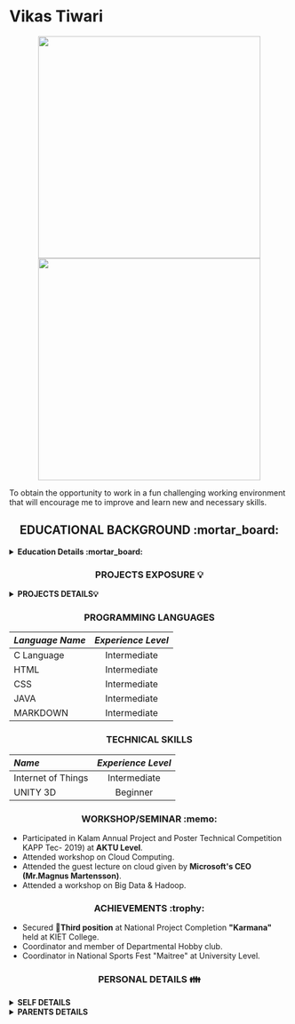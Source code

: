 # Vikas Tiwari  

<p align = "center">
  <img src = "https://github-readme-stats.vercel.app/api?username=pr2tik1&show_icons=true&theme=bear" width = 400>
  <img src = "https://github-readme-streak-stats.herokuapp.com?user=pr2tik1&theme=dark&hide_border=true" width = 400>
</p>

To obtain the opportunity to work in a fun challenging working environment that will encourage me to  improve and  learn new  and  necessary skills.  

<h2 align="center">  EDUCATIONAL BACKGROUND :mortar_board: </h2>
<details close="close">
  
<summary><b>Education Details :mortar_board:</b></summary>  
  <ol><br/>
    <li>
      POST GRADUATION 🔽
      </li>
    <br/>
    
| ***Degree/Qualification*** | ***Institute/School*** | ***Aggregate*** | ***Session*** |
| :------: | :------: | :------: | :------: |
| Master of Computer Applications | KIET Group of Institutions,Ghaziabad | 66.67 % | 2018-2021 |
| Bachelor of Computer Applications | GLA University, Mathura | 6.10 CGPA | 2015-2018 |  
| Intermediate | GOPIRAM PALIWAL INTER COLLEGE, ALIGARH | 52.60 % | 2015|  
| High School | KAMLA UCHATTAR M. V. ALIGARH | 58.50 % | 2012|
````
<br/>
    <li>
     <b>GRADUATION 🔽</b>
      </li>
    <br/>
    
| ***Degree/Qualification*** | ***Institute/School*** | ***Aggregate*** | ***Session*** |
| :------: | :------: | :------: | :------: |
| Bachelor of Computer Applications | GLA University, Mathura | 6.10 CGPA | 2015-2018 |

<br/>
    <li>
     <b> INTERMEDIATE🔽</b>
      </li>
    <br/>  
    
| ***Degree/Qualification*** | ***Institute/School*** | ***Aggregate*** | ***Session*** |
| :------: | :------: | :------: | :------: |
| Intermediate | GOPIRAM PALIWAL INTER COLLEGE, ALIGARH | 52.60 % | 2015|

<br/>
    <li>
     <b> HIGH SCHOOL🔽</b>
      </li>
    <br/>
    
| ***Degree/Qualification*** | ***Institute/School*** | ***Aggregate*** | ***Session*** |
| :------: | :------: | :------: | :------: |
| High School | KAMLA UCHATTAR M. V. ALIGARH | 58.50 % | 2012|
````
</details> 

<h3 align="center">  PROJECTS EXPOSURE 💡 </h3>

<details close="close">
  <summary><b> PROJECTS DETAILS💡 </b></summary>
  <ol><br/>
    <li>
     <b> Student Portal 🔽 </b>
      </li>
    <br/>
    
| ***Project Name*** | ***Technology*** | ***Staring Date*** | ***Ending Date*** |
| :------: | :------: | :------: | :------: |
| Department Student Portal | HTML & CSS WordPress CMS | 01/2018 | 05/2018 |

<br/>
    <li>
     <b> Fire Fighting Robo 🔽</b>
      </li>
    <br/>
    
| ***Project Name*** | ***Technology*** | ***Staring Date*** | ***Ending Date*** |
| :------: | :------: | :------: | :------: |
| Fire Fighting Robo | IOT, C | 01/2019 | 03/2019 |

<br/>
    <li>
     <b> Infinite Runner 3D 🔽</b>
      </li>
    <br/>
    
| ***Project Name*** | ***Technology*** | ***Staring Date*** | ***Ending Date*** |
| :------: | :------: | :------: | :------: |
| Infinite Runner 3D | Unity, Maya, C# | 06/2020 | 12/2020 |
</ol>
```
</details>

<h3 align="center"> PROGRAMMING LANGUAGES </h3>
 
| ***Language Name*** | ***Experience Level*** |
| :------ | :------: |
| C Language | Intermediate |
| HTML | Intermediate |
| CSS | Intermediate |
| JAVA | Intermediate |
| MARKDOWN | Intermediate |


<h3 align="center"> TECHNICAL SKILLS </h3>

| ***Name*** | ***Experience Level*** |
| :------ | :------: |
| Internet of Things | Intermediate |
| UNITY 3D | Beginner |

<h3 align="center"> WORKSHOP/SEMINAR :memo: </h3>

 
- Participated in Kalam Annual Project and Poster Technical Competition KAPP Tec- 2019) at **AKTU Level**.  
- Attended workshop on Cloud Computing.  
- Attended the guest lecture on cloud given by **Microsoft's CEO (Mr.Magnus Martensson)**.    
- Attended a workshop on Big Data & Hadoop.     
 

<h3 align="center"> ACHIEVEMENTS :trophy: </h3>

- Secured 🥉**Third position** at National Project Completion **"Karmana"** held at KIET College.
- Coordinator and member of Departmental Hobby club.
- Coordinator in National Sports Fest "Maitree" at University Level.

<h3 align="center">  PERSONAL DETAILS 👪 </h3>
<details close="close">
  
<summary><b> SELF DETAILS </b></summary>

- **Name**:- &nbsp;Vikas Tiwari  
- **(DOB)**:-&nbsp; 30/11/1996  
- **Blood Group**:-&nbsp; B ***+ve***  
- **Contact No**☎️:-&nbsp; 7830859005  
- **Permanent Address**🏠:-&nbsp; House no:- 8/239 Raghuveerpuri gali no:-1,Aligarh  
- **Correspondence Address**🏠:-&nbsp; same as permanent  
</details>

<details close="close">
  
<summary><b> PARENTS DETAILS  </b></summary>

<b><p align="center"> FATHER DETAILS</p></b>

- **Father Name:-**&nbsp; **Mr.** Anil Tiwari   
- **(DOB):-**&nbsp;  DD/MM/YYYY  
- **Blood Group:-**&nbsp;  B ***+ve***      
- **Contact No☎️:-**&nbsp;  **********     
- **Permanent Address🏠:-**&nbsp; House no:- 8/239 Raghuveerpuri gali no:-1,Aligarh    
- **Correspondence Address🏠:-**&nbsp; same as permanent 

<b><p align="center" > MOTHER DETAILS</p></b>

- **Mother Name:-**&nbsp;  **Mrs.** Radha Tiwari 
- **(DOB):-**&nbsp;  DD/MM/YYYY  
- **Blood Group:-**&nbsp;  B ***+ve***   
- **Contact No☎️:-**&nbsp;  *********    
- **Permanent Address🏠:-**&nbsp;  House No:-8/239 Raghuveerpuri gali no:-1,Aligarh  
- **Correspondence Address🏠:-**&nbsp; same as permanent  
</details>


  
  







